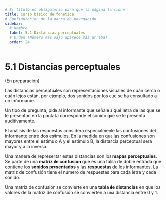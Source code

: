 ```yaml
---
# El título es obligatorio para que la página funcione
title: Curso básico de fonética
# Configuracion de la barra de navegación
sidebar:
  # Nombre
  label: 5.1 Distancias perceptuales
  # Orden (Número más bajo aparece más arriba)
  order: 24
---
```

# 5.1 Distancias perceptuales

(En preparación)

Las distancias perceptuales son representaciones visuales de cuán cerca o cuán lejos están, por ejemplo, dos sonidos por los que se ha consultado a un informante.

Un tipo de pregunta, pide al informante que señale a qué letra de las que se le presentan en la pantalla corresponde el sonido que se le presenta auditivamente.

El análisis de las respuestas considera especialmente las confusiones del informante entre dos estímulos. En la medida en que las confusiones son mayores entre el estímulo A y el estímulo B, la distancia perceptual será mayor y a la inversa.

Una manera de representar estas distancias son los **mapas perceptuales**. Se parte de una **matriz de confusión** que es una tabla de doble entrada que contiene los **sonidos presentados** y las **respuestas** de los informantes. La matriz de confusión tiene el número de respuestas para cada letra y cada sonido.

Una matriz de confusión se convierte en una **tabla de distancias** en que los valores de la matriz de confusión se convierten a una distancia entre 0 y 1.



